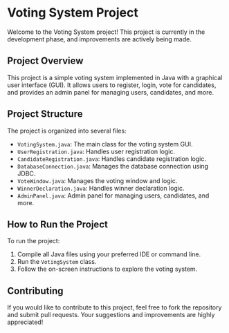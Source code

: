 <!DOCTYPE html>
<html lang="en">
<head>
    <meta charset="UTF-8">
    <meta name="viewport" content="width=device-width, initial-scale=1.0">
    <title>Voting System Project</title>
    
</head>
<body>

<h1>Voting System Project</h1>

<p>Welcome to the Voting System project! This project is currently in the development phase, and improvements are actively being made.</p>

<h2>Project Overview</h2>

<p>This project is a simple voting system implemented in Java with a graphical user interface (GUI). It allows users to register, login, vote for candidates, and provides an admin panel for managing users, candidates, and more.</p>

<h2>Project Structure</h2>

<p>The project is organized into several files:</p>

<ul>
    <li><code>VotingSystem.java</code>: The main class for the voting system GUI.</li>
    <li><code>UserRegistration.java</code>: Handles user registration logic.</li>
    <li><code>CandidateRegistration.java</code>: Handles candidate registration logic.</li>
    <li><code>DatabaseConnection.java</code>: Manages the database connection using JDBC.</li>
    <li><code>VoteWindow.java</code>: Manages the voting window and logic.</li>
    <li><code>WinnerDeclaration.java</code>: Handles winner declaration logic.</li>
    <li><code>AdminPanel.java</code>: Admin panel for managing users, candidates, and more.</li>
</ul>

<h2>How to Run the Project</h2>

<p>To run the project:</p>

<ol>
    <li>Compile all Java files using your preferred IDE or command line.</li>
    <li>Run the <code>VotingSystem</code> class.</li>
    <li>Follow the on-screen instructions to explore the voting system.</li>
</ol>

<h2>Contributing</h2>

<p>If you would like to contribute to this project, feel free to fork the repository and submit pull requests. Your suggestions and improvements are highly appreciated!</p>



</body>
</html>
